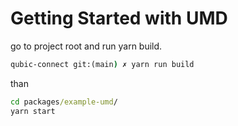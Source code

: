 # Getting Started with UMD

go to project root and run yarn build.

```cmd
qubic-connect git:(main) ✗ yarn run build
```

than

```cmd
cd packages/example-umd/
yarn start
```
